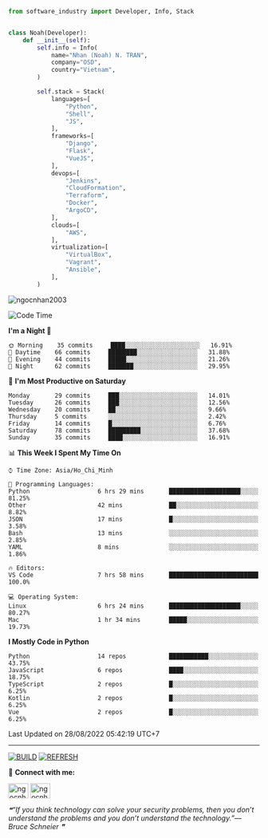 ```python
from software_industry import Developer, Info, Stack


class Noah(Developer):
    def __init__(self):
        self.info = Info(
            name="Nhan (Noah) N. TRAN",
            company="OSD",
            country="Vietnam",
        )

        self.stack = Stack(
            languages=[
                "Python",
                "Shell",
                "JS",
            ],
            frameworks=[
                "Django",
                "Flask",
                "VueJS",
            ],
            devops=[
                "Jenkins",
                "CloudFormation",
                "Terraform",
                "Docker",
                "ArgoCD",
            ],
            clouds=[
                "AWS",
            ],
            virtualization=[
                "VirtualBox",
                "Vagrant",
                "Ansible",
            ],
        )
```
<img src="https://komarev.com/ghpvc/?username=ngocnhan2003&label=Profile%20views&color=0e75b6&style=flat" alt="ngocnhan2003" /> 

<!--START_SECTION:waka-->
![Code Time](http://img.shields.io/badge/Code%20Time-472%20hrs%2013%20mins-blue)

**I'm a Night 🦉** 

```text
🌞 Morning    35 commits     ████░░░░░░░░░░░░░░░░░░░░░   16.91% 
🌆 Daytime    66 commits     ████████░░░░░░░░░░░░░░░░░   31.88% 
🌃 Evening    44 commits     █████░░░░░░░░░░░░░░░░░░░░   21.26% 
🌙 Night      62 commits     ███████░░░░░░░░░░░░░░░░░░   29.95%

```
📅 **I'm Most Productive on Saturday** 

```text
Monday       29 commits     ███░░░░░░░░░░░░░░░░░░░░░░   14.01% 
Tuesday      26 commits     ███░░░░░░░░░░░░░░░░░░░░░░   12.56% 
Wednesday    20 commits     ██░░░░░░░░░░░░░░░░░░░░░░░   9.66% 
Thursday     5 commits      ░░░░░░░░░░░░░░░░░░░░░░░░░   2.42% 
Friday       14 commits     █░░░░░░░░░░░░░░░░░░░░░░░░   6.76% 
Saturday     78 commits     █████████░░░░░░░░░░░░░░░░   37.68% 
Sunday       35 commits     ████░░░░░░░░░░░░░░░░░░░░░   16.91%

```


📊 **This Week I Spent My Time On** 

```text
⌚︎ Time Zone: Asia/Ho_Chi_Minh

💬 Programming Languages: 
Python                   6 hrs 29 mins       ████████████████████░░░░░   81.25% 
Other                    42 mins             ██░░░░░░░░░░░░░░░░░░░░░░░   8.82% 
JSON                     17 mins             █░░░░░░░░░░░░░░░░░░░░░░░░   3.58% 
Bash                     13 mins             ░░░░░░░░░░░░░░░░░░░░░░░░░   2.85% 
YAML                     8 mins              ░░░░░░░░░░░░░░░░░░░░░░░░░   1.86%

🔥 Editors: 
VS Code                  7 hrs 58 mins       █████████████████████████   100.0%

💻 Operating System: 
Linux                    6 hrs 24 mins       ████████████████████░░░░░   80.27% 
Mac                      1 hr 34 mins        █████░░░░░░░░░░░░░░░░░░░░   19.73%

```

**I Mostly Code in Python** 

```text
Python                   14 repos            ███████████░░░░░░░░░░░░░░   43.75% 
JavaScript               6 repos             ████░░░░░░░░░░░░░░░░░░░░░   18.75% 
TypeScript               2 repos             █░░░░░░░░░░░░░░░░░░░░░░░░   6.25% 
Kotlin                   2 repos             █░░░░░░░░░░░░░░░░░░░░░░░░   6.25% 
Vue                      2 repos             █░░░░░░░░░░░░░░░░░░░░░░░░   6.25%

```



 Last Updated on 28/08/2022 05:42:19 UTC+7
<!--END_SECTION:waka-->

<hr>

[![BUILD](https://github.com/ngocnhan2003/ngocnhan2003/actions/workflows/001_build.yml/badge.svg)](https://github.com/ngocnhan2003/ngocnhan2003/actions/workflows/001_build.yml)
[![REFRESH](https://github.com/ngocnhan2003/ngocnhan2003/actions/workflows/002_refresh.yml/badge.svg)](https://github.com/ngocnhan2003/ngocnhan2003/actions/workflows/002_refresh.yml)

🔗 **Connect with me:**

<a href="https://linkedin.com/in/ngocnhan2003" target="blank"><img align="center" src="https://raw.githubusercontent.com/rahuldkjain/github-profile-readme-generator/master/src/images/icons/Social/linked-in-alt.svg" alt="ngocnhan2003" height="30" width="40" /></a>
<a href="https://instagram.com/ngocnhan2003" target="blank"><img align="center" src="https://raw.githubusercontent.com/rahuldkjain/github-profile-readme-generator/master/src/images/icons/Social/instagram.svg" alt="ngocnhan2003" height="30" width="40" /></a>


<!--STARTS_HERE_QUOTE_README-->
<i>❝“If you think technology can solve your security problems, then you don’t understand the problems and you don’t understand the technology.”— Bruce Schneier  ❞</i>
<!--ENDS_HERE_QUOTE_README-->